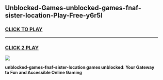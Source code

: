 
## Unblocked-Games-unblocked-games-fnaf-sister-location-Play-Free-y6r5l
<h3>
<a href="https://premium76.site?title=unblocked-games-fnaf-sister-location&ref=19M">CLICK TO PLAY</a></h3>
<hr>

<h3>
<a href="https://premium76.site?title=unblocked-games-fnaf-sister-location&ref=19M">CLICK 2 PLAY</a>
  
</h3>

<a href="https://premium76.site?title=unblocked-games-fnaf-sister-location&ref=19M"><img src="https://clearcache.store/games.png"></a>


**unblocked-games-fnaf-sister-location games unblocked: Your Gateway to Fun and Accessible Online Gaming**
